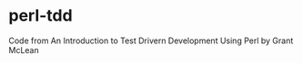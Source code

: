 perl-tdd
========

Code from An Introduction to Test Drivern Development Using Perl by Grant McLean 

